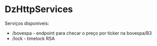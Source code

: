 # DzHttpServices
Serviços disponiveis:  
* /bovespa - endpoint para checar o preço por ticker na bovespa/B3  
* /lock - timelock RSA  
